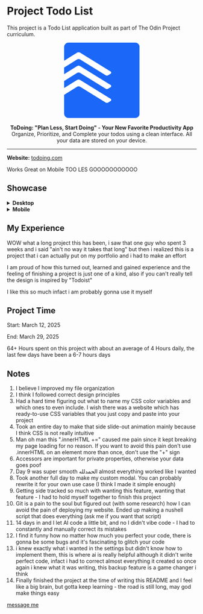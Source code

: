 # Project Todo List

This project is a Todo List application built as part of The Odin Project curriculum.

<p align="center" style="border-radius: 8px">
  <img src="assets/logo.png" alt="Project Logo" width="200"/>
</p>

<p align="center">
<strong>ToDoing: "Plan Less, Start Doing" - Your New Favorite Productivity App</strong><br>
Organize, Prioritize, and Complete your todos using a clean interface. All your data are stored on your device.
</p>

---

**Website:** [todoing.com](https://abdullahhatim.github.io/Project-Todo-List-TOP/)

Works Great on Mobile TOO LES GOOOOOOOOOOO

## Showcase

<details>
<summary><strong>Desktop</strong></summary>

<div align="center" style="margin: 20px 0; columns: 1; column-gap: 20px;">
  <img src="assets/showcase/image (2).png" alt="Desktop view 1" style="border-radius: 8px; width: 300px; margin-bottom: 20px; break-inside: avoid;">
  <img src="assets/showcase/image (3).png" alt="Desktop view 2" style="border-radius: 8px; width: 100%; margin-bottom: 20px; break-inside: avoid;">
  <img src="assets/showcase/image (4).png" alt="Desktop view 3" style="border-radius: 8px; width: 500px; margin-bottom: 20px; break-inside: avoid;">
  <img src="assets/showcase/image (5).png" alt="Desktop view 4" style="border-radius: 8px; width: 400px; margin-bottom: 20px; break-inside: avoid;">
  <img src="assets/showcase/image (6).png" alt="Desktop view 5" style="border-radius: 8px; width: 500px; margin-bottom: 20px; break-inside: avoid;">
  <img src="assets/showcase/image (7).png" alt="Desktop view 6" style="border-radius: 8px; width: 100%; margin-bottom: 20px; break-inside: avoid;">
</div>
</details>

<details>
<summary><strong>Mobile</strong></summary>

<div align="center" style="margin: 20px 0;">
  <img src="assets/showcase/photo_5994799473995400352_y.jpg" alt="Mobile view 1" style="border-radius: 8px; width: 300px; margin: 10px;">
  <img src="assets/showcase/photo_5994799473995400353_y.jpg" alt="Mobile view 2" style="border-radius: 8px; width: 300px; margin: 10px;">
  <img src="assets/showcase/photo_5994799473995400354_y.jpg" alt="Mobile view 3" style="border-radius: 8px; width: 300px; margin: 10px;">
  <img src="assets/showcase/photo_5994799473995400355_y.jpg" alt="Mobile view 4" style="border-radius: 8px; width: 300px; margin: 10px;">
</div>
</details>

## My Experience

WOW what a long project this has been, i saw that one guy who spent 3 weeks
and i said "ain't no way it takes that long" but then i realized this is a
project that i can actually put on my portfolio and i had to make an effort

I am proud of how this turned out, learned and gained experience and the
feeling of finishing a project is just one of a kind, also if you can't
really tell the design is inspired by "Todoist"

I like this so much infact i am probably gonna use it myself

## Project Time

Start: March 12, 2025

End: March 29, 2025

64+ Hours spent on this project
with about an average of 4 Hours daily, the last few days have been a 6-7 hours days

## Notes

1. I believe I improved my file organization
2. I think I followed correct design principles
3. Had a hard time figuring out what to name my CSS color variables and which ones to even include. I wish there was a website which has ready-to-use CSS variables that you just copy and paste into your project
4. Took an entire day to make that side slide-out animation mainly because I think CSS is not really intuitive
5. Man oh man this ".innerHTML +=" caused me pain since it kept breaking my page loading for no reason. If you want to avoid this pain don't use .innerHTML on an element more than once, don't use the "+" sign
6. Accessors are important for private properties, otherwise your data goes poof
7. Day 9 was super smooth الحمدلله almost everything worked like I wanted
8. Took another full day to make my custom modal. You can probably rewrite it for your own use case (I think I made it simple enough)
9. Getting side tracked so much with wanting this feature, wanting that feature - I had to hold myself together to finish this project
10. Git is a pain to the soul but figured out (with some research) how I can avoid the pain of deploying my website. Ended up making a nushell script that does everything (ask me if you want that script)
11. 14 days in and I let AI code a little bit, and no I didn't vibe code - I had to constantly and manually correct its mistakes
12. I find it funny how no matter how much you perfect your code, there is gonna be some bugs and it's fascinating to glitch your code
13. i knew exactly what i wanted in the settings but didn't know how to implement them, this is where ai is really helpful although it didn't write perfect code, infact i had to correct almost everything it created so once again i knew what it was writing, this backup feature is a game changer i think
14. Finally finished the project at the time of writing this README and I feel like a big brain, but gotta keep learning - the road is still long, may god make things easy

[message me](https://t.me/Soo0B)
